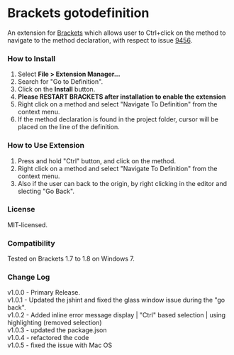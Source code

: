 Brackets gotodefinition 
============================

An extension for [Brackets](https://github.com/adobe/brackets/) which allows user to Ctrl+click on the method to navigate to the method declaration, with respect to issue [9456](https://github.com/adobe/brackets/issues/9456).

### How to Install
1. Select **File > Extension Manager...**
2. Search for "Go to Definition".
3. Click on the **Install** button.
4. <b>Please RESTART BRACKETS after installation to enable the extension</b>
5. Right click on a method and select "Navigate To Definition" from the context menu.
6. If the method declaration is found in the project folder, cursor will be placed on the line of the definition.

### How to Use Extension
1. Press and hold "Ctrl" button, and click on the method.
2. Right click on a method and select "Navigate To Definition" from the context menu.
3. Also if the user can back to the origin, by right clicking in the editor and slecting "Go Back". 


### License
MIT-licensed.

### Compatibility
Tested on Brackets 1.7 to 1.8 on Windows 7.

### Change Log
v1.0.0 - Primary Release. </br>
v1.0.1 - Updated the jshint and fixed the glass window issue during the "go back". </br>
v1.0.2 - Added inline error message display | "Ctrl" based selection | using highlighting (removed selection) </br>
v1.0.3 - updated the package.json </br>
v1.0.4 - refactored the code </br>
v1.0.5 - fixed the issue with Mac OS </br>